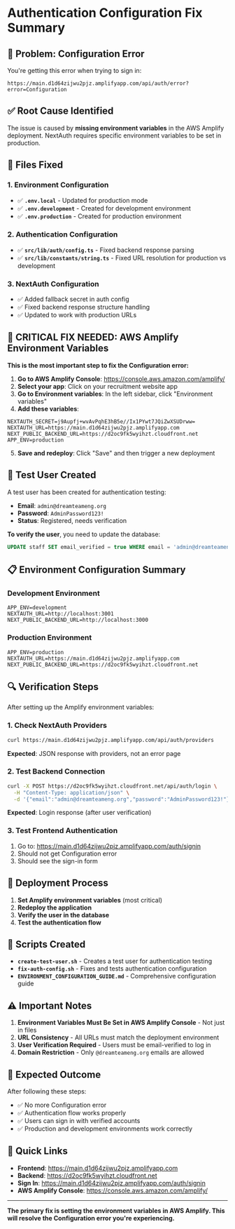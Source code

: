 # Authentication Configuration Fix Summary

## 🚨 **Problem: Configuration Error**

You're getting this error when trying to sign in:
```
https://main.d1d64zijwu2pjz.amplifyapp.com/api/auth/error?error=Configuration
```

## ✅ **Root Cause Identified**

The issue is caused by **missing environment variables** in the AWS Amplify deployment. NextAuth requires specific environment variables to be set in production.

## 🔧 **Files Fixed**

### **1. Environment Configuration**
- ✅ **`.env.local`** - Updated for production mode
- ✅ **`.env.development`** - Created for development environment
- ✅ **`.env.production`** - Created for production environment

### **2. Authentication Configuration**
- ✅ **`src/lib/auth/config.ts`** - Fixed backend response parsing
- ✅ **`src/lib/constants/string.ts`** - Fixed URL resolution for production vs development

### **3. NextAuth Configuration**
- ✅ Added fallback secret in auth config
- ✅ Fixed backend response structure handling
- ✅ Updated to work with production URLs

## 🎯 **CRITICAL FIX NEEDED: AWS Amplify Environment Variables**

**This is the most important step to fix the Configuration error:**

1. **Go to AWS Amplify Console**: https://console.aws.amazon.com/amplify/
2. **Select your app**: Click on your recruitment website app
3. **Go to Environment variables**: In the left sidebar, click "Environment variables"
4. **Add these variables**:

```env
NEXTAUTH_SECRET=j9Aupfj+wvAvPqhE3hB5e//Ix1PYwt7JQiZwXSUDrww=
NEXTAUTH_URL=https://main.d1d64zijwu2pjz.amplifyapp.com
NEXT_PUBLIC_BACKEND_URL=https://d2oc9fk5wyihzt.cloudfront.net
APP_ENV=production
```

5. **Save and redeploy**: Click "Save" and then trigger a new deployment

## 🧪 **Test User Created**

A test user has been created for authentication testing:

- **Email**: `admin@dreamteameng.org`
- **Password**: `AdminPassword123!`
- **Status**: Registered, needs verification

**To verify the user**, you need to update the database:
```sql
UPDATE staff SET email_verified = true WHERE email = 'admin@dreamteameng.org';
```

## 📋 **Environment Configuration Summary**

### **Development Environment**
```env
APP_ENV=development
NEXTAUTH_URL=http://localhost:3001
NEXT_PUBLIC_BACKEND_URL=http://localhost:3000
```

### **Production Environment**
```env
APP_ENV=production
NEXTAUTH_URL=https://main.d1d64zijwu2pjz.amplifyapp.com
NEXT_PUBLIC_BACKEND_URL=https://d2oc9fk5wyihzt.cloudfront.net
```

## 🔍 **Verification Steps**

After setting up the Amplify environment variables:

### **1. Check NextAuth Providers**
```bash
curl https://main.d1d64zijwu2pjz.amplifyapp.com/api/auth/providers
```
**Expected**: JSON response with providers, not an error page

### **2. Test Backend Connection**
```bash
curl -X POST https://d2oc9fk5wyihzt.cloudfront.net/api/auth/login \
  -H "Content-Type: application/json" \
  -d '{"email":"admin@dreamteameng.org","password":"AdminPassword123!"}'
```
**Expected**: Login response (after user verification)

### **3. Test Frontend Authentication**
1. Go to: https://main.d1d64zijwu2pjz.amplifyapp.com/auth/signin
2. Should not get Configuration error
3. Should see the sign-in form

## 🚀 **Deployment Process**

1. **Set Amplify environment variables** (most critical)
2. **Redeploy the application**
3. **Verify the user in the database**
4. **Test the authentication flow**

## 📝 **Scripts Created**

- **`create-test-user.sh`** - Creates a test user for authentication testing
- **`fix-auth-config.sh`** - Fixes and tests authentication configuration
- **`ENVIRONMENT_CONFIGURATION_GUIDE.md`** - Comprehensive configuration guide

## ⚠️ **Important Notes**

1. **Environment Variables Must Be Set in AWS Amplify Console** - Not just in files
2. **URL Consistency** - All URLs must match the deployment environment
3. **User Verification Required** - Users must be email-verified to log in
4. **Domain Restriction** - Only `@dreamteameng.org` emails are allowed

## 🎯 **Expected Outcome**

After following these steps:
- ✅ No more Configuration error
- ✅ Authentication flow works properly
- ✅ Users can sign in with verified accounts
- ✅ Production and development environments work correctly

## 🔗 **Quick Links**

- **Frontend**: https://main.d1d64zijwu2pjz.amplifyapp.com
- **Backend**: https://d2oc9fk5wyihzt.cloudfront.net
- **Sign In**: https://main.d1d64zijwu2pjz.amplifyapp.com/auth/signin
- **AWS Amplify Console**: https://console.aws.amazon.com/amplify/

---

**The primary fix is setting the environment variables in AWS Amplify. This will resolve the Configuration error you're experiencing.**
